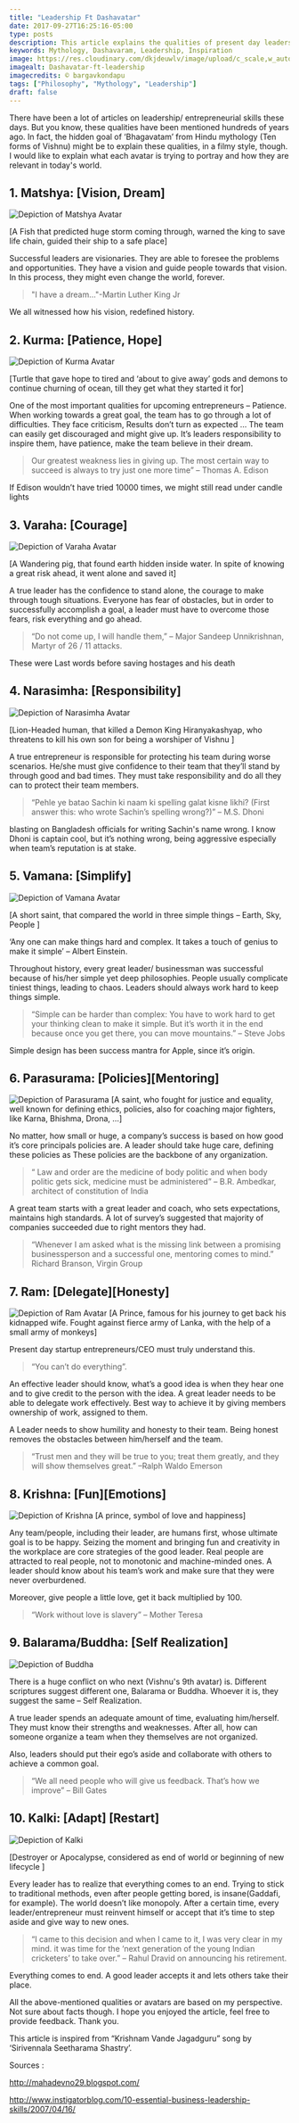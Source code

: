 ```yaml
---
title: "Leadership Ft Dashavatar"
date: 2017-09-27T16:25:16-05:00
type: posts
description: This article explains the qualities of present day leaders, with reference to 'Dashavataram, as depicted in Hindu mythology'.
keywords: Mythology, Dashavaram, Leadership, Inspiration
image: https://res.cloudinary.com/dkjdeuwlv/image/upload/c_scale,w_auto,f_auto/v1522513666/bargavkondapu.com/posts/dashavatar_cover.jpg
imagealt: Dashavatar-ft-leadership
imagecredits: © bargavkondapu
tags: ["Philosophy", "Mythology", "Leadership"]
draft: false
---
```

[comment]: # ( Post include personal views, articles, tutorials. )

There have been a lot of articles on leadership/ entrepreneurial skills these days. But you know, these qualities have been mentioned hundreds of years ago. In fact, the hidden goal of ‘Bhagavatam’ from Hindu mythology (Ten forms of Vishnu) might be to explain these qualities, in a filmy style, though. I would like to explain what each avatar is trying to portray and how they are relevant in today's world.

## 1. Matshya: [Vision, Dream]

![Depiction of Matshya Avatar](https://res.cloudinary.com/dkjdeuwlv/image/upload/c_crop,g_south,h_675,w_1200,f_auto/v1522513666/bargavkondapu.com/posts/dashavatar_matsya.jpg)

[A Fish that predicted huge storm coming through, warned the king to save life chain, guided their ship to a safe place]

Successful leaders are visionaries. They are able to foresee the problems and opportunities. They have a vision and guide people towards that vision. In this process, they might even change the world, forever.

> "I have a dream..."-Martin Luther King Jr

We all witnessed how his vision, redefined history.

## 2. Kurma: [Patience, Hope]
![Depiction of Kurma Avatar](https://res.cloudinary.com/dkjdeuwlv/image/upload/c_scale,g_center,h_400,f_auto/v1522513666/bargavkondapu.com/posts/dashavatar_kurma.jpg#right)

[Turtle that gave hope to tired and ‘about to give away’ gods and demons to continue churning of ocean, till they get what they started it for]

One of the most important qualities for upcoming entrepreneurs – Patience. When working towards a great goal, the team has to go through a lot of difficulties. They face criticism, Results don’t turn as expected … The team can easily get discouraged and might give up. It’s leaders responsibility to inspire them, have patience, make the team believe in their dream.

> Our greatest weakness lies in giving up. The most certain way to succeed is always to try just one more time” – Thomas A. Edison

If Edison wouldn’t have tried 10000 times, we might still read under candle lights

## 3. Varaha: [Courage]
![Depiction of Varaha Avatar](https://res.cloudinary.com/dkjdeuwlv/image/upload/c_scale,g_center,h_400,f_auto/v1522513666/bargavkondapu.com/posts/dashavatar_varaha.jpg#left)

[A Wandering pig, that found earth hidden inside water. In spite of knowing a great risk ahead, it went alone and saved it]

A true leader has the confidence to stand alone, the courage to make through tough situations. Everyone has fear of obstacles, but in order to successfully accomplish a goal, a leader must have to overcome those fears, risk everything and go ahead.

> “Do not come up, I will handle them,” – Major Sandeep Unnikrishnan, Martyr of 26 / 11 attacks.

These were Last words before saving hostages and his death

## 4. Narasimha: [Responsibility]
![Depiction of Narasimha Avatar](https://res.cloudinary.com/dkjdeuwlv/image/upload/c_scale,g_center,h_400,f_auto/v1522513666/bargavkondapu.com/posts/dashavatar_narasimha.jpg#right)

[Lion-Headed human, that killed a Demon King Hiranyakashyap, who threatens to kill his own son for being a worshiper of Vishnu ]

A true entrepreneur is responsible for protecting his team during worse scenarios. He/she must give confidence to their team that they’ll stand by through good and bad times. They must take responsibility and do all they can to protect their team members.

>“Pehle ye batao Sachin ki naam ki spelling galat kisne likhi? (First answer this: who wrote Sachin’s spelling wrong?)” – M.S. Dhoni

blasting on Bangladesh officials for writing Sachin's name wrong. I know Dhoni is captain cool, but it’s nothing wrong, being aggressive especially when team’s reputation is at stake.

## 5. Vamana: [Simplify]
![Depiction of Vamana Avatar](https://res.cloudinary.com/dkjdeuwlv/image/upload/c_scale,g_center,h_400,f_auto/v1522513666/bargavkondapu.com/posts/dashavatar_vamana.jpg#left)

[A short saint, that compared the world in three simple things – Earth, Sky, People ]

‘Any one can make things hard and complex. It takes a touch of genius to make it simple’ – Albert Einstein.

Throughout history, every great leader/ businessman was successful because of his/her simple yet deep philosophies. People usually complicate tiniest things, leading to chaos. Leaders should always work hard to keep things simple.

>“Simple can be harder than complex: You have to work hard to get your thinking clean to make it simple. But it’s worth it in the end because once you get there, you can move mountains.” – Steve Jobs

 Simple design has been success mantra for Apple, since it’s origin.

## 6. Parasurama: [Policies][Mentoring]
![Depiction of Parasurama](https://res.cloudinary.com/dkjdeuwlv/image/upload/c_scale,w_auto,f_auto/v1522513666/bargavkondapu.com/posts/dashavatar_parasurama.jpg)
[A saint, who fought for justice and equality, well known for defining ethics, policies, also for coaching major fighters, like Karna, Bhishma, Drona, …]

No matter, how small or huge, a company’s success is based on how good it’s core principals policies are. A leader should take huge care, defining these policies as These policies are the backbone of any organization.

> “ Law and order are the medicine of body politic and when body politic gets sick, medicine must be administered” – B.R. Ambedkar, architect of constitution of India

A great team starts with a great leader and coach, who sets expectations, maintains high standards. A lot of survey’s suggested that majority of companies succeeded due to right mentors they had.

> “Whenever I am asked what is the missing link between a promising businessperson and a successful one, mentoring comes to mind.” Richard Branson, Virgin Group

## 7. Ram: [Delegate][Honesty]
![Depiction of Ram Avatar](https://res.cloudinary.com/dkjdeuwlv/image/upload/c_scale,h_400,f_auto/v1522513666/bargavkondapu.com/posts/dashavatar_rama.jpg#right)
[A Prince, famous for his journey to get back his kidnapped wife. Fought against fierce army of Lanka, with the help of a small army of monkeys]

Present day startup entrepreneurs/CEO must truly understand this.

>“You can’t do everything”.

An effective leader should know, what’s a good idea is when they hear one and to give credit to the person with the idea. A great leader needs to be able to delegate work effectively. Best way to achieve it by giving members ownership of work, assigned to them.

A Leader needs to show humility and honesty to their team. Being honest removes the obstacles between him/herself and the team.

>“Trust men and they will be true to you; treat them greatly, and they will show themselves great.” –Ralph Waldo Emerson

## 8. Krishna: [Fun][Emotions]
![Depiction of Krishna](https://res.cloudinary.com/dkjdeuwlv/image/upload/c_scale,h_400,f_auto/v1522513666/bargavkondapu.com/posts/dashavatar_krishna.jpg#right)
[A prince, symbol of love and happiness]

Any team/people, including their leader, are humans first, whose ultimate goal is to be happy. Seizing the moment and bringing fun and creativity in the workplace are core strategies of the good leader. Real people are attracted to real people, not to monotonic and machine-minded ones. A leader should know about his team’s work and make sure that they were never overburdened.

Moreover, give people a little love, get it back multiplied by 100.

>“Work without love is slavery” – Mother Teresa

## 9. Balarama/Buddha: [Self Realization]
![Depiction of Buddha](https://res.cloudinary.com/dkjdeuwlv/image/upload/c_scale,h_400,f_auto/v1522513666/bargavkondapu.com/posts/dashavatar_buddha.jpg#left)

There is a huge conflict on who next (Vishnu's 9th avatar) is. Different scriptures suggest different one, Balarama or Buddha. Whoever it is, they suggest the same – Self Realization.

A true leader spends an adequate amount of time, evaluating him/herself. They must know their strengths and weaknesses. After all, how can someone organize a team when they themselves are not organized.

Also, leaders should put their ego’s aside and collaborate with others to achieve a common goal.

>“We all need people who will give us feedback. That’s how we improve” – Bill Gates

## 10. Kalki: [Adapt] [Restart]
![Depiction of Kalki](https://res.cloudinary.com/dkjdeuwlv/image/upload/c_scale,h_400,f_auto/v1522513666/bargavkondapu.com/posts/dashavatar_kalki.jpg#right)

[Destroyer or Apocalypse, considered as end of world or beginning of new lifecycle ]

Every leader has to realize that everything comes to an end. Trying to stick to traditional methods, even after people getting bored, is insane(Gaddafi, for example). The world doesn’t like monopoly. After a certain time, every leader/entrepreneur must reinvent himself or accept that it’s time to step aside and give way to new ones.

>“I came to this decision and when I came to it, I was very clear in my mind. it was time for the ‘next generation of the young Indian cricketers’ to take over.” – Rahul Dravid on announcing his retirement.

Everything comes to end. A good leader accepts it and lets others take their place.

All the above-mentioned qualities or avatars are based on my perspective. Not sure about facts though. I hope you enjoyed the article, feel free to provide feedback. Thank you.

This article is inspired from “Krishnam Vande Jagadguru” song by ‘Sirivennala Seetharama Shastry’.

Sources :

http://mahadevno29.blogspot.com/

http://www.instigatorblog.com/10-essential-business-leadership-skills/2007/04/16/
